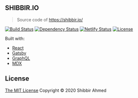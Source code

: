 ## SHIBBIR.IO

> Source code of https://shibbir.io/

[![Build Status](https://travis-ci.org/shibbir/shibbir.io.svg?branch=master)](https://travis-ci.org/shibbir/shibbir.io)
[![Dependency Status](https://david-dm.org/shibbir/shibbir.io.svg)](https://david-dm.org/shibbir/shibbir.io)
[![Netlify Status](https://api.netlify.com/api/v1/badges/c3d898a4-4b99-4678-85c8-4e8eaf0dec66/deploy-status)](https://app.netlify.com/sites/shibbir/deploys)
[![License](https://img.shields.io/badge/license-MIT-blue.svg)](http://opensource.org/licenses/MIT)

Built with:

-   [React](https://reactjs.org/)
-   [Gatsby](https://www.gatsbyjs.org/)
-   [GraphQL](https://graphql.org/)
-   [MDX](https://mdxjs.com/)

## License

<a href="https://opensource.org/licenses/MIT">The MIT License</a> Copyright &copy; 2020 Shibbir Ahmed
